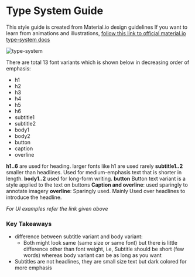 # Type System Guide

This style guide is created from Material.io design guidelines
If you want to learn from animations and illustrations, [follow this link to official material.io type-system docs](https://material.io/design/typography/the-type-system.html#type-scale)

![type-system](./assets/material-type-face.png)

There are total 13 font variants which is shown below in decreasing order of emphasis:

- h1
- h2
- h3
- h4
- h5
- h6
- subtitle1
- subtitle2
- body1
- body2
- button
- caption
- overline

**h1..6** are used for heading. larger fonts like h1 are used rarely
**subtitle1..2** smaller than headlines. Used for medium-emphasis text that is shorter in length.
**body1..2** used for long-form writing.
**button** Button text variant is a style applied to the text on buttons
**Caption and overline**: used sparingly to annotate imagery
**overline**: Sparingly used. Mainly Used over headlines to introduce the headline.

_For UI examples refer the link given above_

### Key Takeaways

- difference between subtitle variant and body variant:
  - Both might look same (same size or same font) but there is little difference other than font weight, i.e, Subtitle should be short (few words) whereas body variant can be as long as you want
- Subtitles are not headlines, they are small size text but dark colored for more emphasis
